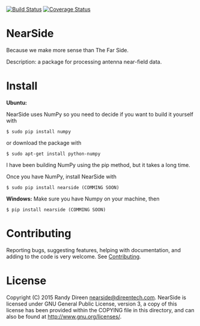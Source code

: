 [![Build Status](https://travis-ci.org/rdireen/nearside.svg?branch=master)](https://travis-ci.org/rdireen/nearside)
[![Coverage Status](https://coveralls.io/repos/rdireen/nearside/badge.svg?branch=master)](https://coveralls.io/r/rdireen/nearside?branch=master)

NearSide
========
Because we make more sense than The Far Side.

Description: a package for processing antenna near-field data.

Install
=======

**Ubuntu:**

NearSide uses NumPy so you need to decide if you want to build it yourself with

    $ sudo pip install numpy

or download the package with

    $ sudo apt-get install python-numpy

I have been building NumPy using the pip method, but it takes a long time. 

Once you have NumPy, install NearSide with 

    $ sudo pip install nearside (COMMING SOON)
    
**Windows:**
Make sure you have Numpy on your machine, then

    $ pip install nearside (COMMING SOON)


Contributing
============
Reporting bugs, suggesting features, helping with documentation, and adding to the code is very welcome. See
[Contributing](CONTRIBUTING.md). 

License
=======

Copyright (C) 2015  Randy Direen <nearside@direentech.com>.
NearSide is licensed under GNU General Public License, version 3, a copy of this license has been provided within the COPYING file in this directory, and can also be found at <http://www.gnu.org/licenses/>.
 
